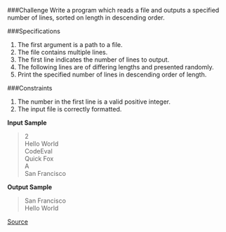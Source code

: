 ###Challenge
Write a program which reads a file and outputs a specified number of lines, sorted on length in descending order.

###Specifications
1. The first argument is a path to a file.   
2. The file contains multiple lines.
3. The first line indicates the number of lines to output.
4. The following lines are of differing lengths and presented randomly.
5. Print the specified number of lines in descending order of length.

###Constraints
1. The number in the first line is a valid positive integer.
2. The input file is correctly formatted.

**Input Sample**
>2  
Hello World  
CodeEval  
Quick Fox  
A  
San Francisco

**Output Sample**
>San Francisco  
Hello World

[Source](https://www.codeeval.com/open_challenges/2/)